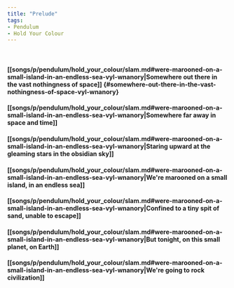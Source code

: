 ```yaml
---
title: "Prelude"
tags:
- Pendulum
- Hold Your Colour
---
```

&nbsp;
#### [[songs/p/pendulum/hold_your_colour/slam.md#were-marooned-on-a-small-island-in-an-endless-sea-vyl-wnanory|Somewhere out there in the vast nothingness of space]] {#somewhere-out-there-in-the-vast-nothingness-of-space-vyl-wnanory}
#### [[songs/p/pendulum/hold_your_colour/slam.md#were-marooned-on-a-small-island-in-an-endless-sea-vyl-wnanory|Somewhere far away in space and time]]
#### [[songs/p/pendulum/hold_your_colour/slam.md#were-marooned-on-a-small-island-in-an-endless-sea-vyl-wnanory|Staring upward at the gleaming stars in the obsidian sky]]
#### [[songs/p/pendulum/hold_your_colour/slam.md#were-marooned-on-a-small-island-in-an-endless-sea-vyl-wnanory|We're marooned on a small island, in an endless sea]]
#### [[songs/p/pendulum/hold_your_colour/slam.md#were-marooned-on-a-small-island-in-an-endless-sea-vyl-wnanory|Confined to a tiny spit of sand, unable to escape]]
#### [[songs/p/pendulum/hold_your_colour/slam.md#were-marooned-on-a-small-island-in-an-endless-sea-vyl-wnanory|But tonight, on this small planet, on Earth]]
#### [[songs/p/pendulum/hold_your_colour/slam.md#were-marooned-on-a-small-island-in-an-endless-sea-vyl-wnanory|We're going to rock civilization]]
